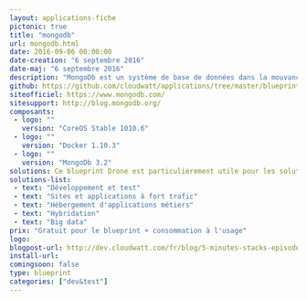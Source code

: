 ```yaml
---
layout: applications-fiche
pictonic: true
title: "mongodb"
url: mongodb.html
date: 2016-09-06 00:00:00
date-creation: "6 septembre 2016"
date-maj: "6 septembre 2016"
description: "MongoDb est un système de base de données dans la mouvance NoSQL. Il est orienté documents. Son nom vient de Humongous qui veut dire énorme ou immense. L'objectif est donc de pouvoir gérer de grandes quantités de données. Comment ? Le moteur de base de données facilite l'extension (on parle de scaling) si bien que l'on pourra supporter l'accroissement de la quantité de données par l'ajout de machines."
github: https://github.com/cloudwatt/applications/tree/master/blueprint-coreos-mongodb
siteofficiel: https://www.mongodb.com/
sitesupport: http://blog.mongodb.org/
composants:
 - logo: ""
   version: "CoreOS Stable 1010.6"
 - logo: ""
   version: "Docker 1.10.3"
 - logo: ""
   version: "MongoDb 3.2"
solutions: Ce blueprint Drone est particulièrement utile pour les solutions Cloudwatt suivantes :
solutions-list: 
 - text: "Développement et test"
 - text: "Sites et applications à fort trafic"
 - text: "Hébergement d'applications métiers"
 - text: "Hybridation"
 - text: "Big data"
prix: "Gratuit pour le blueprint + consommation à l'usage"
logo: 
blogpost-url: http://dev.cloudwatt.com/fr/blog/5-minutes-stacks-episode-trente-deux-blueprint-mongodb.html
install-url:
comingsoon: false
type: blueprint
categories: ["dev&test"]
---
```

